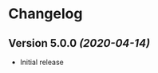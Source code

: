 Changelog
==========

Version 5.0.0 *(2020-04-14)*
----------------------------

 * Initial release

